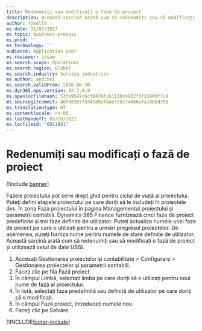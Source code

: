 ```yaml
---
title: Redenumiți sau modificați o fază de proiect
description: Această sarcină arată cum să redenumiți sau să modificați o fază de proiect.
author: Yowelle
ms.date: 11/07/2017
ms.topic: business-process
ms.prod: ''
ms.technology: ''
audience: Application User
ms.reviewer: josaw
ms.search.scope: Operations
ms.search.region: Global
ms.search.industry: Service industries
ms.author: andchoi
ms.search.validFrom: 2016-06-30
ms.dyn365.ops.version: AX 7.0.0
ms.openlocfilehash: 53fa9547c6cf8439fc61118c0922f5f15800f7c8
ms.sourcegitcommit: 40f68387f594180af64a5e5c748b6efa188bd300
ms.translationtype: HT
ms.contentlocale: ro-RO
ms.lasthandoff: 05/10/2021
ms.locfileid: "6011881"
---
```

# <a name="rename-or-modify-a-project-stage"></a>Redenumiți sau modificați o fază de proiect

[!include [banner](../../includes/banner.md)]

Fazele proiectului pot servi drept ghid pentru ciclul de viață al proiectului. Puteți defini etapele proiectului pe care doriți să le includeți în proiectele dvs. în zona Faza proiectului în pagina Managementul proiectului și parametrii contabili. Dynamics 365 Finance furnizează cinci faze de proiect predefinite și trei faze definite de utilizator. Puteți actualiza numele unei faze de proiect pe care o utilizați pentru a urmări progresul proiectelor. De asemenea, puteți furniza nume pentru numele de stare definite de utilizator. Această sarcină arată cum să redenumiți sau să modificați o fază de proiect și utilizează setul de date USSI.

1. Accesați Gestionarea proiectelor și contabilitate > Configurare > Gestionarea proiectelor și parametrii contabili.
2. Faceți clic pe fila Fază proiect.
3. În câmpul Limbă, selectați limba pe care doriți să o utilizați pentru noul nume de fază al proiectului.
4. În listă, selectați faza predefinită sau definită de utilizator pe care doriți să o modificați. 
5. În câmpul Fază proiect, introduceți numele nou.
6. Faceţi clic pe Salvare.


[!INCLUDE[footer-include](../../includes/footer-banner.md)]